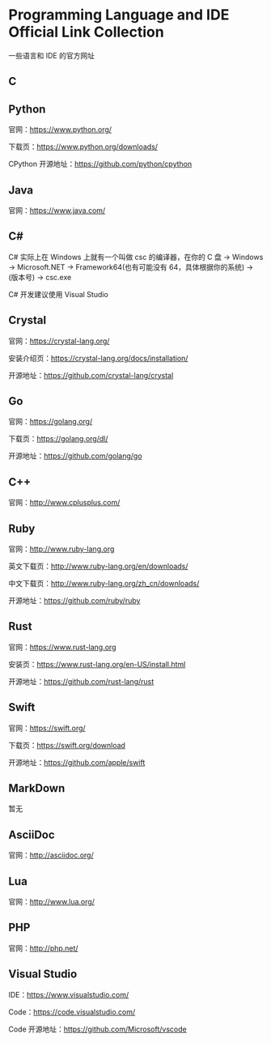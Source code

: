 # Programming Language and IDE Official Link Collection

一些语言和 IDE 的官方网址

## C

## Python

官网：https://www.python.org/

下载页：https://www.python.org/downloads/

CPython 开源地址：https://github.com/python/cpython

## Java

官网：https://www.java.com/

## C#

C# 实际上在 Windows 上就有一个叫做 csc 的编译器，在你的 C 盘 -> Windows -> Microsoft.NET -> Framework64(也有可能没有 64，具体根据你的系统) -> (版本号) -> csc.exe

C# 开发建议使用 Visual Studio

## Crystal

官网：https://crystal-lang.org/

安装介绍页：https://crystal-lang.org/docs/installation/

开源地址：https://github.com/crystal-lang/crystal

## Go

官网：https://golang.org/

下载页：https://golang.org/dl/

开源地址：https://github.com/golang/go

## C++

官网：http://www.cplusplus.com/

## Ruby

官网：http://www.ruby-lang.org

英文下载页：http://www.ruby-lang.org/en/downloads/

中文下载页：http://www.ruby-lang.org/zh_cn/downloads/

开源地址：https://github.com/ruby/ruby

## Rust

官网：https://www.rust-lang.org

安装页：https://www.rust-lang.org/en-US/install.html

开源地址：https://github.com/rust-lang/rust

## Swift

官网：https://swift.org/

下载页：https://swift.org/download

开源地址：https://github.com/apple/swift

## MarkDown

暂无

## AsciiDoc

官网：http://asciidoc.org/

## Lua

官网：http://www.lua.org/

## PHP

官网：http://php.net/

## Visual Studio

IDE：https://www.visualstudio.com/

Code：https://code.visualstudio.com/

Code 开源地址：https://github.com/Microsoft/vscode